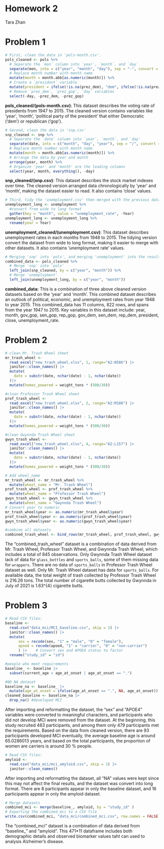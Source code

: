 Homework 2
================
Tara Zhan

# Problem 1

``` r
# First, clean the data in 'pols-month.csv'.
pols_cleaned <- pols %>%
  # Separate the `mon` column into `year`, `month`, and `day`
  separate(mon, into = c("year", "month", "day"), sep = "-", convert = TRUE) %>%
  # Replace month number with month name
  mutate(month = month.abb[as.numeric(month)]) %>%
  # Create a `president` variable
  mutate(president = ifelse(!is.na(prez_dem), "dem", ifelse(!is.na(prez_gop), "gop", NA))) %>%
  # Remove `prez_dem`, `prez_gop`, `day` variables
  select(-day, -prez_dem, -prez_gop)
```

**pols_cleaned/(pols-month.csv)**: This dataset describes the voting
rate of presidents from 1947 to 2015. The cleaned version contains
variables like ‘year’, ‘month’, ‘political party of the president’ that
either Democratic (‘dem’) or republican (‘gop’).

``` r
# Second, clean the data in 'snp.csv'
snp_cleaned <- snp %>%
  # Separate the `date` column into `year`, `month`, and `day'
  separate(date, into = c("month", "day", "year"), sep = "/", convert = TRUE) %>%
  # Replace month number with month name
  mutate(month = month.abb[as.numeric(month)]) %>%
  # Arrange the data by year and month
  arrange(year, month) %>%
  # Organize 'year' and 'month' are the leading columns
  select(year, month, everything(), -day)
```

**snp_cleaned/(snp.csv)**: This dataset describes the stock market
indexes over time. The cleaned version arranged data chronologically by
‘year’ and ‘month’, making the dataset easier to read. It also contains
‘close’ values.

``` r
# Third, tidy the 'unemployment.csv' then merged with the previous datasets
unemployment_long <- unemployment %>%
  #convert from wide to long format
  gather(key = "month", value = "unemployment_rate", -Year)
unemployment_long <- unemployment_long %>%
  rename(year = Year)
```

**unemployment_cleaned/(unemployment.csv)**: This dataset describes
unemployment rates in each months from 1948 to 2015. The tidying version
convert the dataset from wide to long format, making it easier to merge
with other datasets. It also contains ‘unemployment rate’ values.

``` r
# Merging 'snp' into 'pols', and merging 'unemployment' into the result.
combined_data <- pols_cleaned %>%
  # Merge 'snp' into 'pols'
  left_join(snp_cleaned, by = c("year", "month")) %>%
  # Merge 'unemployment'
  left_join(unemployment_long, by = c("year", "month"))
```

**combined_data:** This is a combination of three above cleaned version
datasets based on the ‘year’ and ‘month’. This combined dataset
describes an outlook of political, economic, and unemployment rates from
year 1948 to year 2015. This combined_data has 11 columns, 822 rows, and
spans from the year 1947 to 2015. Key variables in this dataset include:
year, month, gov_gop, sen_gop, rep_gop, gov_dem, sen_dem, rep_dem,
president, close, unemployment_rate.

# Problem 2

``` r
# clean Mr. Trash Wheel sheet
mr_trash_wheel <- 
  read_excel("new_trash_wheel.xlsx", 1, range="A2:N586") |>
  janitor::clean_names() |>
  mutate(
    date = substr(date, nchar(date) - 1, nchar(date))
  )|>
  mutate(homes_powered = weight_tons * (500/30))

#clean Professor Trash Wheel sheet 
prof_trash_wheel <- 
  read_excel("new_trash_wheel.xlsx", 2, range="A2:M108") |>
  janitor::clean_names() |>
  mutate(
    date = substr(date, nchar(date) - 1, nchar(date))
  )|>
  mutate(homes_powered = weight_tons * (500/30))

#clean Gwynnda Trash Wheel sheet 
gwyn_trash_wheel <- 
  read_excel("new_trash_wheel.xlsx", 4, range="A2:L157") |>
  janitor::clean_names() |>
  mutate(
    date = substr(date, nchar(date) - 1, nchar(date))
  )|>
  mutate(homes_powered = weight_tons * (500/30))
```

``` r
# Add wheel_name
mr_trash_wheel <- mr_trash_wheel %>%
  mutate(wheel_name = "Mr. Trash Wheel")
prof_trash_wheel <- prof_trash_wheel %>%
  mutate(wheel_name = "Professor Trash Wheel")
gwyn_trash_wheel <- gwyn_trash_wheel %>%
  mutate(wheel_name = "Gwynnda Trash Wheel")
# Convert year to numeric
mr_trash_wheel$year <- as.numeric(mr_trash_wheel$year)
prof_trash_wheel$year <- as.numeric(prof_trash_wheel$year)
gwyn_trash_wheel$year <- as.numeric(gwyn_trash_wheel$year)

#combine all datasets
combined_trash_wheel <- bind_rows(mr_trash_wheel, prof_trash_wheel, gwyn_trash_wheel)
```

The “combined_trash_wheel” dataset is a combination of data derived from
Mr. Trash Wheel, Professor Trash Wheel, and Gwynnda Trash Wheel, which
includes a total of 845 observations. Only Gwynnda Trash Wheel dataset
lack of data for `glass_bottles` and `sports_balls`, some of them
missing data for `wrappers`. There are no data of `sports_balls` in
Professor Trash Wheel dataset as well. Only Mr. Trash Wheel dataset has
data for `sports_balls`. For available data, the total weight of trash
collected by Professor Trash Wheel is 216.26 tons. The total number of
cigarette butts collected by Gwynnda in July of 2021 is 1.63^{4}
cigarette butts.

# Problem 3

``` r
# Read CSV files:
baseline <- 
  read.csv("data_mci/MCI_baseline.csv", skip = 1) |>
  janitor::clean_names() |>
  mutate(
      sex = recode(sex, "1" = "male", "0" = "female"),
      apoe4 = recode(apoe4, "1" = "carrier", "0" = "non-carrier")
      ) |>    # Convert sex and APOE4 status to factor 
  rename("study_id" = "id")

#people who meet requirements
baseline_ <- baseline |>
  subset(current_age < age_at_onset | age_at_onset == ".")

#NO NA dataset
baseline_na <- baseline_ |>
  mutate(age_at_onset = ifelse(age_at_onset == ".", NA, age_at_onset))
cleaned_baseline <- baseline_na |>
  drop_na() #developed MCI
```

After importing and reformatting the dataset, the “sex” and “APOE4”
variables were converted to meaningful characters, and participants who
did not develop MCI were removed from the dataset. At the beginning,
this study recruited 483 participants, and among them only 479
participants met the requirements. Based on the data from cleaned
version, there are 93 participants developed MCI eventually, the average
baseline age is around 65.0286013 years, and based on the total
participants, the proportion of women are carriers is around 30 %
people.

``` r
# Read CSV files:
amyloid <- 
  read.csv("data_mci/mci_amyloid.csv", skip = 1) |>
  janitor::clean_names()
```

After importing and reformatting the dataset, all “NA” values were kept
since this may not affect the final results, and the dataset was convert
into long format. There are 8 participants appear in only the baseline
dataset, and 16 participants appear in only the amyloid dataset.

``` r
# Merge datasets
combined_mci <- merge(baseline_, amyloid, by = "study_id" )
# Exporting the combined_mci to a CSV file
write.csv(combined_mci, "data_mci/combined_mci.csv", row.names = FALSE)
```

The “combined_mci” dataset is a combination of data derived from
“baseline\_” and “amyloid”. This 471\*11 dataframe includes both
demographic details and observed biomarker values taht can used to
analysis Alzheimer’s disease.
